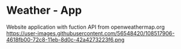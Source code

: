 # Weather - App
Website application with fuction API from openweathermap.org 
https://user-images.githubusercontent.com/56548420/108517906-4618fb00-72c8-11eb-8d0c-42a4273223f6.png
